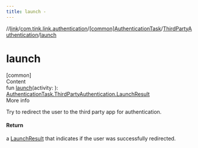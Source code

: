```yaml
---
title: launch -
---
```

//[link](../../../index.md)/[com.tink.link.authentication](../../index.md)/[[common]AuthenticationTask](../index.md)/[ThirdPartyAuthentication](index.md)/[launch](launch.md)



# launch  
[common]  
Content  
fun [launch](launch.md)(activity: <ERROR CLASS>): [AuthenticationTask.ThirdPartyAuthentication.LaunchResult](-launch-result/index.md)  
More info  


Try to redirect the user to the third party app for authentication.



#### Return  


a [LaunchResult](-launch-result/index.md) that indicates if the user was successfully redirected.

  



